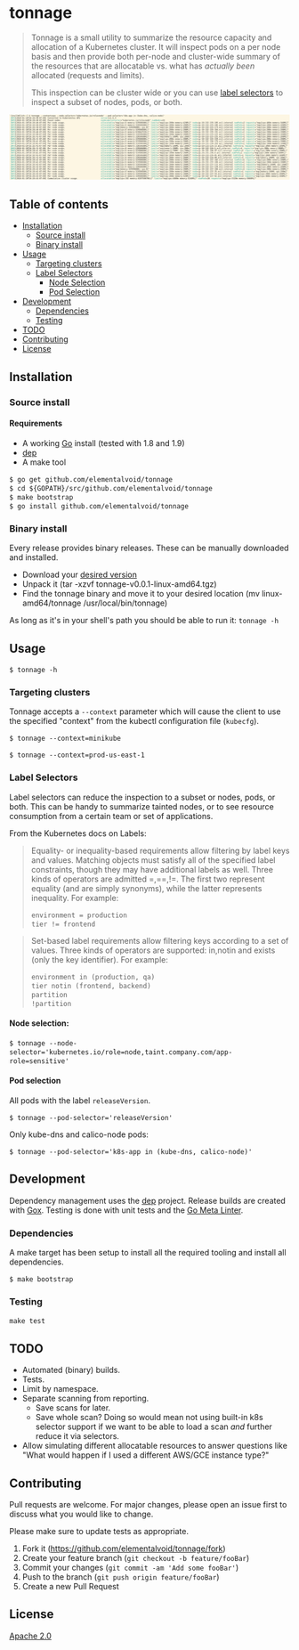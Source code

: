 # tonnage

>Tonnage is a small utility to summarize the resource capacity and allocation of a Kubernetes cluster. It will inspect pods on a per node basis and then provide both per-node and cluster-wide summary of the resources that are allocatable vs. what has _actually been_ allocated (requests and limits).
>
>This inspection can be cluster wide or you can use [label selectors](https://kubernetes.io/docs/concepts/overview/working-with-objects/labels/) to inspect a subset of nodes, pods, or both.

![](screenshot.png)

## Table of contents
  * [Installation](#installation)
     * [Source install](#source-install)
     * [Binary install](#binary-install)
  * [Usage](#usage)
     * [Targeting clusters](#targeting-clusters)
     * [Label Selectors](#label-selectors)
        * [Node Selection](#node-selection)
        * [Pod Selection](#pod-selection)
  * [Development](#development)
    * [Dependencies](#dependencies)
    * [Testing](#testing)
  * [TODO](#todo)
  * [Contributing](#contributing)
  * [License](#license)

## Installation

### Source install
#### Requirements
* A working [Go](https://golang.org/) install (tested with 1.8 and 1.9)
* [dep](https://github.com/golang/dep)
* A make tool

```
$ go get github.com/elementalvoid/tonnage
$ cd ${GOPATH}/src/github.com/elementalvoid/tonnage
$ make bootstrap
$ go install github.com/elementalvoid/tonnage
```

### Binary install
Every release provides binary releases. These can be manually downloaded and installed.

* Download your [desired version](https://github.com/elementalvoid/tonnage/releases)
* Unpack it (tar -xzvf tonnage-v0.0.1-linux-amd64.tgz)
* Find the tonnage binary and move it to your desired location (mv linux-amd64/tonnage /usr/local/bin/tonnage)

As long as it's in your shell's path you should be able to run it: `tonnage -h`

## Usage

```
$ tonnage -h 
```

### Targeting clusters
Tonnage accepts a `--context` parameter which will cause the client to use the specified "context" from the kubectl configuration file (`kubecfg`).
```
$ tonnage --context=minikube
```
```
$ tonnage --context=prod-us-east-1
```

### Label Selectors
Label selectors can reduce the inspection to a subset or nodes, pods, or both. This can be handy to summarize tainted nodes, or to see resource consumption from a certain team or set of applications.

From the Kubernetes docs on Labels:
>Equality- or inequality-based requirements allow filtering by label keys and values. Matching objects must satisfy all of the specified label constraints, though they may have additional labels as well. Three kinds of operators are admitted =,==,!=. The first two represent equality (and are simply synonyms), while the latter represents inequality. For example:
>```
>environment = production
>tier != frontend
>```

>Set-based label requirements allow filtering keys according to a set of values. Three kinds of operators are supported: in,notin and exists (only the key identifier). For example:
>```
>environment in (production, qa)
>tier notin (frontend, backend)
>partition
>!partition
>```

#### Node selection:
```
$ tonnage --node-selector='kubernetes.io/role=node,taint.company.com/app-role=sensitive'
```

#### Pod selection
All pods with the label `releaseVersion`.
```
$ tonnage --pod-selector='releaseVersion'
```

Only kube-dns and calico-node pods:
```
$ tonnage --pod-selector='k8s-app in (kube-dns, calico-node)'
```

## Development
Dependency management uses the [dep](https://github.com/golang/dep) project. Release builds are created with [Gox](https://github.com/mitchellh/gox). Testing is done with unit tests and the [Go Meta Linter](https://github.com/alecthomas/gometalinter).
### Dependencies

A make target has been setup to install all the required tooling and install all dependencies.
```
$ make bootstrap
```

### Testing
```
make test
```

## TODO
* Automated (binary) builds.
* Tests.
* Limit by namespace.
* Separate scanning from reporting.
  * Save scans for later.
  * Save whole scan? Doing so would mean not using built-in k8s selector support if we want to be able to load a scan _and_ further reduce it via selectors.
* Allow simulating different allocatable resources to answer questions like "What would happen if I used a different AWS/GCE instance type?"

## Contributing
Pull requests are welcome. For major changes, please open an issue first to discuss what you would like to change.

Please make sure to update tests as appropriate.

1. Fork it (<https://github.com/elementalvoid/tonnage/fork>)
2. Create your feature branch (`git checkout -b feature/fooBar`)
3. Commit your changes (`git commit -am 'Add some fooBar'`)
4. Push to the branch (`git push origin feature/fooBar`)
5. Create a new Pull Request

## License
[Apache 2.0](./LICENSE)